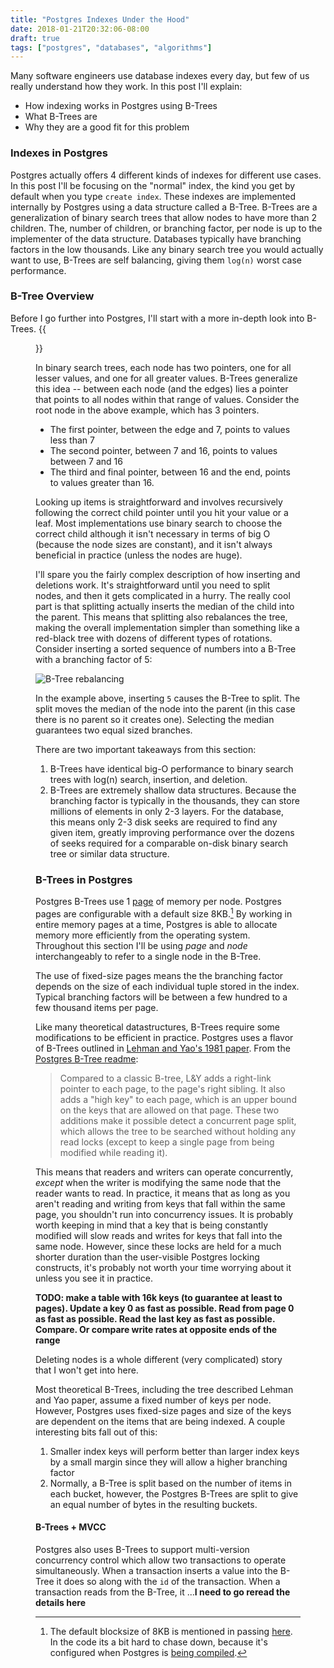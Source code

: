 ```yaml
---
title: "Postgres Indexes Under the Hood"
date: 2018-01-21T20:32:06-08:00
draft: true
tags: ["postgres", "databases", "algorithms"]
---
```

Many software engineers use database indexes every day, but few of us really understand how they work. In this post I'll explain:

- How indexing works in Postgres using B-Trees
- What B-Trees are
- Why they are a good fit for this problem 

### Indexes in Postgres
Postgres actually offers 4 different kinds of indexes for different use cases. In this post I'll be focusing on the "normal" index, the kind you get by default when you type `create index`. These indexes are implemented internally by Postgres using a data structure called a B-Tree. B-Trees are a generalization of binary search trees that allow nodes to have more than 2 children. The, number of children, or branching factor, per node is up to the implementer of the data structure. Databases typically have branching factors in the low thousands.  Like any binary search tree you would actually want to use, B-Trees are self balancing, giving them `log(n)` worst case performance.

### B-Tree Overview
Before I go further into Postgres, I'll start with a more in-depth look into B-Trees.
{{<figure src="/images/btree.svg" attr="By CyHawk - Own work based on original PNG, CC BY-SA 3.0" attrlink="https://commons.wikimedia.org/w/index.php?curid=11701365" >}}

In binary search trees, each node has two pointers, one for all lesser values, and one for all greater values. B-Trees generalize this idea -- between each node (and the edges) lies a pointer that points to all nodes within that range of values. Consider the root node in the above example, which has 3 pointers.

- The first pointer, between the edge and 7, points to values less than 7 
- The second pointer, between 7 and 16, points to values between 7 and 16
- The third and final pointer, between 16 and the end, points to values greater than 16.

Looking up items is straightforward and involves recursively following the correct child pointer until you hit your value or a leaf. Most implementations use binary search to choose the correct child although it isn't necessary in terms of big O (because the node sizes are constant), and it isn't always beneficial in practice (unless the nodes are huge).

I'll spare you the fairly complex description of how inserting and deletions work. It's straightforward until you need to split nodes, and then it gets complicated in a hurry. The really cool part is that splitting actually inserts the median of the child into the parent. This means that splitting also rebalances the tree, making the overall implementation simpler than something like a red-black tree with dozens of different types of rotations. Consider inserting a sorted sequence of numbers into a B-Tree with a branching factor of 5: 

![B-Tree rebalancing](/images/btree-balance.svg)

In the example above, inserting `5` causes the B-Tree to split. The split moves the median of the node into the parent (in this case there is no parent so it creates one). Selecting the median guarantees two equal sized branches.

There are two important takeaways from this section:

1. B-Trees have identical big-O performance to binary search trees with log(n) search, insertion, and deletion.
2. B-Trees are extremely shallow data structures. Because the branching factor is typically in the thousands, they can store millions of elements in only 2-3 layers. For the database, this means only 2-3 disk seeks are required to find any given item, greatly improving performance over the dozens of seeks required for a comparable on-disk binary search tree or similar data structure. 

### B-Trees in Postgres

Postgres B-Trees use 1 [page](https://en.wikipedia.org/wiki/Page_(computer_memory)) of memory per node. Postgres pages are configurable with a default size 8KB.[^1] By working in entire memory pages at a time, Postgres is able to allocate memory more efficiently from the operating system. Throughout this section I'll be using *page* and *node* interchangeably to refer to a single node in the B-Tree.

The use of fixed-size pages means the the branching factor depends on the size of each individual tuple stored in the index. Typical branching factors will be between a few hundred to a few thousand items per page. 

Like many theoretical datastructures, B-Trees require some modifications to be efficient in practice. Postgres uses a flavor of B-Trees outlined in [Lehman and Yao's 1981 paper](https://www.csd.uoc.gr/~hy460/pdf/p650-lehman.pdf). From the [Postgres B-Tree readme](https://github.com/postgres/postgres/blob/master/src/backend/access/nbtree/README):

> Compared to a classic B-tree, L&Y adds a right-link pointer to each page,
to the page's right sibling.  It also adds a "high key" to each page, which
is an upper bound on the keys that are allowed on that page.  These two
additions make it possible detect a concurrent page split, which allows the
tree to be searched without holding any read locks (except to keep a single
page from being modified while reading it).

This means that readers and writers can operate concurrently, _except_ when the writer is modifying the same node that the reader wants to read. In practice, it means that as long as you aren't reading and writing from keys that fall within the same page, you shouldn't run into concurrency issues. It is probably worth keeping in mind that a key that is being constantly modified will slow reads and writes for keys that fall into the same node. However, since these locks are held for a much shorter duration than the user-visible Postgres locking constructs, it's probably not worth your time worrying about it unless you see it in practice.

**TODO: make a table with 16k keys (to guarantee at least to pages). Update a key 0 as fast as possible. Read from page 0 as fast as possible. Read the last key as fast as possible. Compare. Or compare write rates at opposite ends of the range**

Deleting nodes is a whole different (very complicated) story that I won't get into here. 

Most theoretical B-Trees, including the tree described Lehman and Yao paper, assume a fixed number of keys per node. However, Postgres uses fixed-size pages and size of the keys are dependent on the items that are being indexed. A couple interesting bits fall out of this:

1. Smaller index keys will perform better than larger index keys by a small margin since they will allow a higher branching factor
2. Normally, a B-Tree is split based on the number of items in each bucket, however, the Postgres B-Trees are split to give an equal number of bytes in the resulting buckets.

#### B-Trees + MVCC

Postgres also uses B-Trees to support multi-version concurrency control which allow two transactions to operate simultaneously. When a transaction inserts a value into the B-Tree it does so along with the `id` of the transaction. When a transaction reads from the B-Tree, it ...**I need to go reread the details here**

[^1]: The default blocksize of 8KB is mentioned in passing [here](https://wiki.postgresql.org/wiki/FAQ#How_much_database_disk_space_is_required_to_store_data_from_a_typical_text_file.3F). In the code its a bit hard to chase down, because it's configured when Postgres is [being compiled](https://github.com/postgres/postgres/blob/2082b37/configure#L1513-L1514).